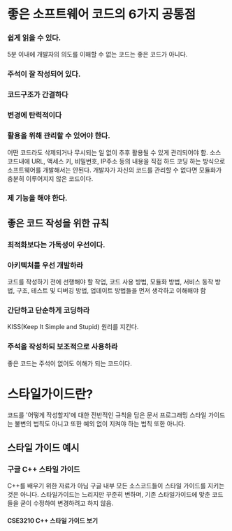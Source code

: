 
# 좋은 소프트웨어 코드의 6가지 공통점
### 쉽게 읽을 수 있다.
5분 이내에 개발자의 의도를 이해할 수 없는 코드는 좋은 코드가 아니다.
### 주석이 잘 작성되어 있다.

### 코드구조가 간결하다

### 변경에 탄력적이다

### 활용을 위해 관리할 수 있어야 한다.
어떤 코드라도 삭제되거나 무시되는 일 없이 추후 활용될 수 있게 관리되어야 함.
소스 코드내에 URL, 액세스 키, 비밀번호, IP주소 등의 내용을 직접 하드 코딩 하는 방식으로 소프트웨어를 개발해서는 안된다. 
개발자가 자신의 코드를 관리할 수 없다면 모듈화가 충분히 이루어지지 않은 코드이다.
### 제 기능을 해야 한다.

## 좋은 코드 작성을 위한 규칙
### 최적화보다는 가독성이 우선이다.
### 아키텍처를 우선 개발하라
코드를 작성하기 전에 선행해야 할 작업, 코드 사용 방법, 모듈화 방법, 서비스 동작 방법, 구조, 테스트 및 디버깅 방법, 업데이트 방법들을 먼저 생각하고 이해해야 함
### 간단하고 단순하게 코딩하라
KISS(Keep It Simple and Stupid) 원리를 지킨다.
### 주석을 작성하되 보조적으로 사용하라
좋은 코드는 주석이 없어도 이해가 되는 코드이다.
# 스타일가이드란?
코드를 '어떻게 작성할지'에 대한 전반적인 규칙을 담은 문서
프로그래밍 스타일 가이드는 불변의 법칙도 아니고 또한 예외 없이 지켜야 하는 법칙 또한 아니다.

## 스타일 가이드 예시
### 구글 C++ 스타일 가이드
C++를 배우기 위한 자료가 아님
구글 내부 모든 소스코드들이 스타일 가이드를 지키는 것은 아니다.
스타일가이드는 느리지만 꾸준히 변하며, 기존 스타일가이드에 맞춘 코드들을 굳이 수정하여 변경하려고 하지 않음.

#### CSE3210 C++ 스타일 가이드 보기

